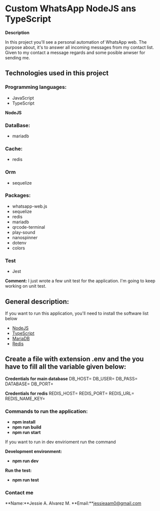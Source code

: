 # Custom WhatsApp NodeJS ans TypeScript

**Description**

In this project you'll see a personal  automation of WhatsApp web. The purpose about, it's to answer all incoming messages from my contact list. Given to my contact a message regards and some posible anwser for sending me.

## Technologies  used in this project

### Programming languages:

+ JavaScript
+ TypeScript

**NodeJS**

### DataBase:

+ mariadb

### Cache:

+ redis

### Orm

+ sequelize

### Packages:

- whatsapp-web.js
- sequelize
- redis
- mariadb
- qrcode-terminal
- play-sound
- nanospinner
- dotenv
- colors

### Test

+ Jest

**Comment:** I just wrote a few unit test for the application. I'm going to keep working on unit test.


## General description:

If you want to run this application, you'll need to install  the software list below

* [NodeJS](https://nodejs.org/en)
* [TypeScript](https://www.typescriptlang.org/download)
* [MariaDB](https://mariadb.org/download/?t=mariadb&p=mariadb&r=11.1.0&os=Linux&cpu=x86_64&pkg=tar_gz&i=systemd&m=osuosl)
* [Redis](https://redis.io/download/)


## Create a file with extension .env and the you have to fill all the variable given below:

**Credentials for main database**
DB_HOST=
DB_USER=
DB_PASS=
DATABASE=
DB_PORT=

**Credentials for redis**
REDIS_HOST=
REDIS_PORT=
REDIS_URL=
REDIS_NAME_KEY=


### Commands to run the application:

* **npm install**
* **npm run build**
* **npm run start**

If you want to run in dev envirioment run the command

**Development environment:**

* **npm run dev**

**Run the test:**

* **npm run test**

### Contact me

**Name:**Jessie A. Alvarez M.
**Email:**jessieaam0@gmail.com

